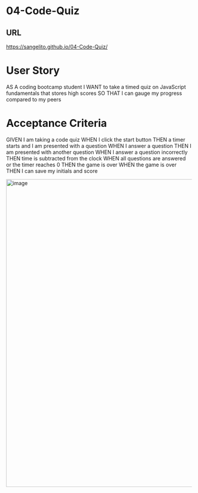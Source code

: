 # 04-Code-Quiz

## URL 
 https://sangelito.github.io/04-Code-Quiz/
 
# User Story

AS A coding bootcamp student
I WANT to take a timed quiz on JavaScript fundamentals that stores high scores
SO THAT I can gauge my progress compared to my peers


# Acceptance Criteria

GIVEN I am taking a code quiz
WHEN I click the start button
THEN a timer starts and I am presented with a question
WHEN I answer a question
THEN I am presented with another question
WHEN I answer a question incorrectly
THEN time is subtracted from the clock
WHEN all questions are answered or the timer reaches 0
THEN the game is over
WHEN the game is over
THEN I can save my initials and score

<img width="835" alt="image" src="https://user-images.githubusercontent.com/129316135/235043343-51bfe7e4-c2d5-4eda-88dc-c4439b172a2c.png">
